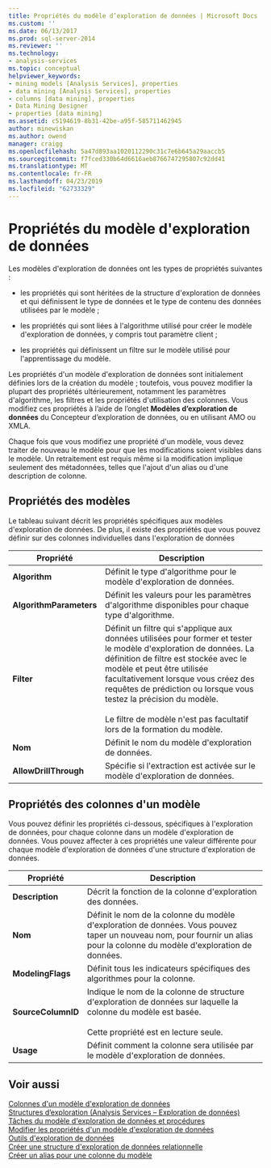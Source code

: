 ```yaml
---
title: Propriétés du modèle d’exploration de données | Microsoft Docs
ms.custom: ''
ms.date: 06/13/2017
ms.prod: sql-server-2014
ms.reviewer: ''
ms.technology:
- analysis-services
ms.topic: conceptual
helpviewer_keywords:
- mining models [Analysis Services], properties
- data mining [Analysis Services], properties
- columns [data mining], properties
- Data Mining Designer
- properties [data mining]
ms.assetid: c5194619-8b31-42be-a95f-585711462945
author: minewiskan
ms.author: owend
manager: craigg
ms.openlocfilehash: 5a47d893aa1020112290c31c7e6b645a29aaccb5
ms.sourcegitcommit: f7fced330b64d6616aeb8766747295807c92dd41
ms.translationtype: MT
ms.contentlocale: fr-FR
ms.lasthandoff: 04/23/2019
ms.locfileid: "62733329"
---
```

# <a name="mining-model-properties"></a>Propriétés du modèle d'exploration de données
  Les modèles d'exploration de données ont les types de propriétés suivantes :  
  
-   les propriétés qui sont héritées de la structure d'exploration de données et qui définissent le type de données et le type de contenu des données utilisées par le modèle ;  
  
-   les propriétés qui sont liées à l'algorithme utilisé pour créer le modèle d'exploration de données, y compris tout paramètre client ;  
  
-   les propriétés qui définissent un filtre sur le modèle utilisé pour l'apprentissage du modèle.  
  
 Les propriétés d'un modèle d'exploration de données sont initialement définies lors de la création du modèle ; toutefois, vous pouvez modifier la plupart des propriétés ultérieurement, notamment les paramètres d'algorithme, les filtres et les propriétés d'utilisation des colonnes. Vous modifiez ces propriétés à l’aide de l’onglet **Modèles d’exploration de données** du Concepteur d’exploration de données, ou en utilisant AMO ou XMLA.  
  
 Chaque fois que vous modifiez une propriété d'un modèle, vous devez traiter de nouveau le modèle pour que les modifications soient visibles dans le modèle. Un retraitement est requis même si la modification implique seulement des métadonnées, telles que l'ajout d'un alias ou d'une description de colonne.  
  
## <a name="properties-of-models"></a>Propriétés des modèles  
 Le tableau suivant décrit les propriétés spécifiques aux modèles d'exploration de données. De plus, il existe des propriétés que vous pouvez définir sur des colonnes individuelles dans l'exploration de données  
  
|Propriété|Description|  
|--------------|-----------------|  
|**Algorithm**|Définit le type d'algorithme pour le modèle d'exploration de données.|  
|**AlgorithmParameters**|Définit les valeurs pour les paramètres d'algorithme disponibles pour chaque type d'algorithme.|  
|**Filter**|Définit un filtre qui s'applique aux données utilisées pour former et tester le modèle d'exploration de données. La définition de filtre est stockée avec le modèle et peut être utilisée facultativement lorsque vous créez des requêtes de prédiction ou lorsque vous testez la précision du modèle.<br /><br /> Le filtre de modèle n'est pas facultatif lors de la formation du modèle.|  
|**Nom**|Définit le nom du modèle d'exploration de données.|  
|**AllowDrillThrough**|Spécifie si l'extraction est activée sur le modèle d'exploration de données.|  
  
## <a name="properties-of-model-columns"></a>Propriétés des colonnes d'un modèle  
 Vous pouvez définir les propriétés ci-dessous, spécifiques à l'exploration de données, pour chaque colonne dans un modèle d'exploration de données. Vous pouvez affecter à ces propriétés une valeur différente pour chaque modèle d'exploration de données d'une structure d'exploration de données.  
  
|Propriété|Description|  
|--------------|-----------------|  
|**Description**|Décrit la fonction de la colonne d'exploration des données.|  
|**Nom**|Définit le nom de la colonne du modèle d'exploration de données. Vous pouvez taper un nouveau nom, pour fournir un alias pour la colonne du modèle d'exploration de données.|  
|**ModelingFlags**|Définit tous les indicateurs spécifiques des algorithmes pour la colonne.|  
|**SourceColumnID**|Indique le nom de la colonne de structure d'exploration de données sur laquelle la colonne du modèle est basée.<br /><br /> Cette propriété est en lecture seule.|  
|**Usage**|Définit comment la colonne sera utilisée par le modèle d'exploration de données.|  
  
## <a name="see-also"></a>Voir aussi  
 [Colonnes d'un modèle d'exploration de données](mining-model-columns.md)   
 [Structures d’exploration &#40;Analysis Services – Exploration de données&#41;](mining-structures-analysis-services-data-mining.md)   
 [Tâches du modèle d'exploration de données et procédures](mining-model-tasks-and-how-tos.md)   
 [Modifier les propriétés d'un modèle d'exploration de données](change-the-properties-of-a-mining-model.md)   
 [Outils d'exploration de données](data-mining-tools.md)   
 [Créer une structure d'exploration de données relationnelle](create-a-relational-mining-structure.md)   
 [Créer un alias pour une colonne du modèle](create-an-alias-for-a-model-column.md)  
  
  
